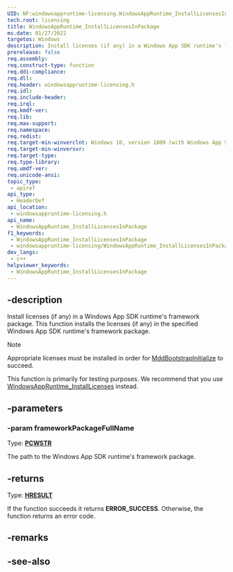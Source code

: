 ```yaml
---
UID: NF:windowsappruntime-licensing.WindowsAppRuntime_InstallLicensesInPackage
tech.root: licensing
title: WindowsAppRuntime_InstallLicensesInPackage
ms.date: 01/27/2022
targetos: Windows
description: Install licenses (if any) in a Windows App SDK runtime's framework package.
prerelease: false
req.assembly: 
req.construct-type: function
req.ddi-compliance: 
req.dll: 
req.header: windowsappruntime-licensing.h
req.idl: 
req.include-header: 
req.irql: 
req.kmdf-ver: 
req.lib: 
req.max-support: 
req.namespace: 
req.redist: 
req.target-min-winverclnt: Windows 10, version 1809 (with Windows App SDK 1.0 Stable or later)
req.target-min-winversvr: 
req.target-type: 
req.type-library: 
req.umdf-ver: 
req.unicode-ansi: 
topic_type:
 - apiref
api_type:
 - HeaderDef
api_location:
 - windowsappruntime-licensing.h
api_name:
 - WindowsAppRuntime_InstallLicensesInPackage
f1_keywords:
 - WindowsAppRuntime_InstallLicensesInPackage
 - windowsappruntime-licensing/WindowsAppRuntime_InstallLicensesInPackage
dev_langs:
 - c++
helpviewer_keywords:
 - WindowsAppRuntime_InstallLicensesInPackage
---
```


## -description

Install licenses (if any) in a Windows App SDK runtime's framework package. This function installs the licenses (if any) in the specified Windows App SDK runtime's framework package.

> [!NOTE]
> Appropriate licenses must be installed in order for [MddBootstrapInitialize](/windows/windows-app-sdk/api/win32/mddbootstrap/nf-mddbootstrap-mddbootstrapinitialize) to succeed.
>
> This function is primarily for testing purposes. We recommend that you use [WindowsAppRuntime_InstallLicenses](nf-windowsappruntime-licensing-windowsappruntime_installlicenses.md) instead.

## -parameters

### -param frameworkPackageFullName

Type: **[PCWSTR](/windows/win32/winprog/windows-data-types)**

The path to the Windows App SDK runtime's framework package.

## -returns

Type: **[HRESULT](/windows/win32/com/structure-of-com-error-codes)**

If the function succeeds it returns **ERROR_SUCCESS**. Otherwise, the function returns an error code.

## -remarks

## -see-also
